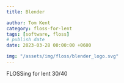 ```yaml
---
title: Blender

author: Tom Kent
category: floss-for-lent
tags: [software, floss]
# publish date
date: 2023-03-28 00:00:00 +0600

img: "/assets/img/floss/blender_logo.svg"
---
```



FLOSSing for lent 30/40
